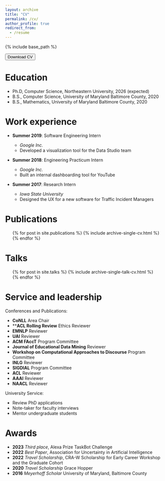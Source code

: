 ```yaml
---
layout: archive
title: "CV"
permalink: /cv/
author_profile: true
redirect_from:
  - /resume
---
```


{% include base_path %}

<button name="button" class="btn" onclick="http://katherine-atwell.github.io/files/Katherine-Atwell-FlowCV-Resume-20251023.pdf">Download CV</button>

Education
======
* Ph.D, Computer Science, Northeastern University, 2026 (expected)
* B.S., Computer Science, University of Maryland Baltimore County, 2020
* B.S., Mathematics, University of Maryland Baltimore County, 2020

Work experience
======
* **Summer 2019**: Software Engineering Intern
  * *Google Inc.*
  * Developed a visualization tool for the Data Studio team

* **Summer 2018**: Engineering Practicum Intern
  * *Google Inc.*
  * Built an internal dashboarding tool for YouTube

* **Summer 2017**: Research Intern
  * *Iowa State University*
  * Designed the UX for a new software for Traffic Incident Managers 

Publications
======
  <ul>{% for post in site.publications %}
    {% include archive-single-cv.html %}
  {% endfor %}</ul>
  
Talks
======
  <ul>{% for post in site.talks %}
    {% include archive-single-talk-cv.html %}
  {% endfor %}</ul>
  
<!-- Teaching
======
  <ul>{% for post in site.teaching %}
    {% include archive-single-cv.html %}
  {% endfor %}</ul> -->
  
Service and leadership
======
Conferences and Publications:
* **CoNLL** Area Chair
* ****ACL Rolling Review** Ethics Reviewer
* **EMNLP** Reviewer 
* **UAI** Reviewer 
* **ACM FAccT** Program Committee 
* **Journal of Educational Data Mining** Reviewer 
* **Workshop on Computational Approaches to Discourse** Program Committee 
* **INLG** Reviewer 
* **SIGDIAL** Program Committee 
* **ACL** Reviewer 
* **AAAI** Reviewer 
* **NAACL** Reviewer 

University Service:
* Review PhD applications
* Note-taker for faculty interviews
* Mentor undergraduate students


Awards
======
* **2023** *Third place*, Alexa Prize TaskBot Challenge
* **2022** *Best Paper*, Association for Uncertainty in Artificial Intelligence
* **2022** *Travel Scholarship*, CRA-W Scholarship for Early Career Workshop and the Graduate Cohort 
* **2020** *Travel Scholarship* Grace Hopper
* **2016** *Meyerhoff Scholar* University of Maryland, Baltimore County